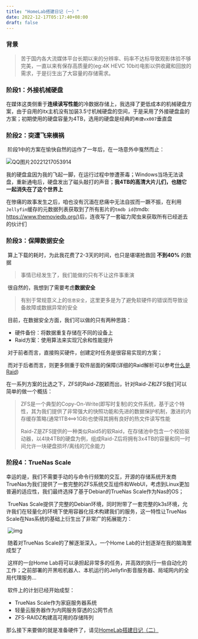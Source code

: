 ```yaml
---
title: "HomeLab搭建日记（一）"
date: 2022-12-17T05:17:40+08:00
draft: false
---
```


### 背景

>  苦于国内各大流媒体平台长期以来的分辨率、码率不达标导致观影体验不够完美，一直以来有保存高质量的(eg:4K HEVC 10bit)电影以供收藏和回放的需求，于是衍生出了大容量的存储需求。
### 阶段1：外接机械硬盘

​	在媒体这类侧重于**连续读写性能**的冷数据存储上，我选择了更低成本的机械硬盘方案，由于自用的itx主机没有加装3.5寸机械硬盘的空间，于是采用了外接硬盘盒的方案；初期使用的硬盘容量为4TB，选用的硬盘是经典的`希捷vx007`垂直盘

### 阶段2：突遭飞来横祸

​	阶段1中的方案在愉快自然的运作了一年后，在一场意外中戛然而止：

![QQ图片20221217053914](https://kevinmatt-1303917904.cos.ap-chengdu.myqcloud.com/img/QQ%25E5%259B%25BE%25E7%2589%258720221217053914.jpg)

​	我的硬盘盒因为我的飞起一脚，在运行过程中惨遭荼毒；Windows当场无法读盘，重新通电后，硬盘发出了磁头敲打的声音；**我4TB的高清大片儿们，也随它一起消失在了这个世界上**

​	在惨痛的故事发生之后，咱也没有沉湎在悲痛中无法自拔而一蹶不振，在利用`Jellyfin`缓存的元数据列表获取到了所有影片的`tmdb id`(tmdb: https://www.themoviedb.org/)后，连夜写了一套磁力爬虫来获取所有已经逝去的伙计们

### 阶段3：保障数据安全

​	算上下载的耗时，为此我花费了2-3天的时间，也只是堪堪抢救回 **不到40%** 的数据

> 事情已经发生了，我们能做的只有不让这件事重演

​	很自然的，我想到了需要考虑**数据安全**

> 有别于常规意义上的`信息安全`，这里更多是为了避免软硬件的错误而导致设备故障或数据异常的安全

​	目前，在数据安全方面，我们可以做的只有两种思路：

- 硬件备份：将数据重复存储在不同的设备上
- Raid方案：使用算法来实现冗余和性能提升

​	对于前者而言，直接购买硬件，创建定时任务是很容易实现的方案；

​	而对于后者而言，则更多侧重于软件层面的保障(详细的Raid解析可以参考[什么是Raid](https://kevinmatt.top/posts/what-is-raid/))

​	在一系列方案的比选之下，ZFS的Raid-Z脱颖而出，针对Raid-Z和ZFS我们可以简单的做一个概括：

> ZFS是一个典型的Copy-On-Write(即写时复制)的文件系统，基于这个特性，其为我们提供了非常强大的快照功能和先进的数据保护机制，激进的内存缓存策略(通常1TB<==>1GB)也使得其拥有良好的热文件读写性能
>
> Raid-Z是ZFS提供的一种类似Raid5的软Raid，在存储池中包含一个校验驱动器，以4块4TB的硬盘为例，组成Raid-Z后将拥有3x4TB的容量和同一时间允许一块硬盘损坏/离线的冗余能力

### 	阶段4：TrueNas Scale

​	幸运的是，我们不需要手动的与命令行频繁的交互，开源的存储系统开发商TrueNas为我们提供了一套完整的ZFS系统交互组件和WebUI，考虑到Linux更加普遍的适应性，我们最终选择了基于Debian的TrueNas Scale作为Nas的OS；

​	TrueNas Scale提供了完整的Debian环境，同时附带了一套完整的k3s环境，允许我们在轻量化的环境下使用容器化技术构建我们的服务，这一特性让TrueNas Scale在Nas系统的基础上衍生出了非常广的拓展能力：

​	![img](https://kevinmatt-1303917904.cos.ap-chengdu.myqcloud.com/img/TrueNAS_SCALE_Software_Features_Half_Circle_Illustration_2022-1024x612.png)

​	随着对TrueNas Scale的了解逐渐深入，一个Home Lab的计划逐渐在我的脑海里成型了

​	这样的一台Home Lab将可以承担起非常多的任务，并高效的执行一些自动化的工作；之前部署的开黑啦机器人、本机运行的Jellyfin影音服务器、局域网内的全局代理服务…

​	软件上的计划已经开始成型：

- TrueNas Scale作为家庭服务器系统
- 轻量云服务器作为内网服务穿透的公网节点
- ZFS-RAIDZ构建高可用的存储阵列

那么接下来要做的就是准备硬件了，请见[HomeLab搭建日记（二）]()

